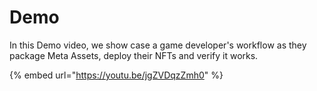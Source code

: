 # Demo

In this Demo video, we show case a game developer's workflow as they package Meta Assets, deploy their NFTs and verify it works.

{% embed url="https://youtu.be/jgZVDqzZmh0" %}
